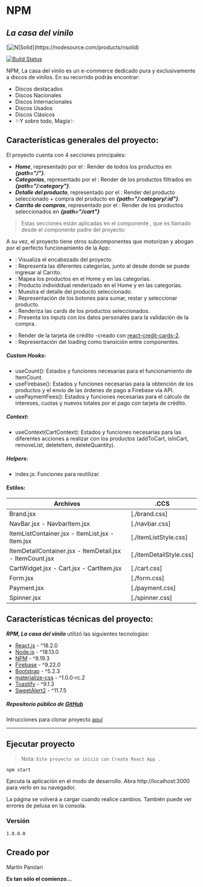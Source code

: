 # NPM
## _La casa del vinilo_

[![N|Solid](https://firebasestorage.googleapis.com/v0/b/npm-la-casa-del-vinilo.appspot.com/o/RPM.png?alt=media&token=c8478a24-e62e-4a70-9f71-7e5aeb59273e&_gl=1*qw5m5s*_ga*MTczMTk5NTc2MC4xNjg0OTcyNTUw*_ga_CW55HF8NVT*MTY4NTY3MjEwMS45LjEuMTY4NTY3Mjc1MC4wLjAuMA..)](https://nodesource.com/products/nsolid)

[![Build Status](https://travis-ci.org/joemccann/dillinger.svg?branch=master)](https://travis-ci.org/joemccann/dillinger)

NPM, La casa del vinilo es un e-commerce dedicado pura y exclusivamente a discos de vinilos. En su recorrido podrás encontrar:

- Discos destacados
- Discos Nacionales
- Discos Internacionales
- Discos Usados
- Discos Clásicos
- ✨Y sobre todo, Magia✨

## Características generales del proyecto:

El proyecto cuenta con 4 secciones principales: 
* ***Home***, representado por el ***<ItemListContainer />***: Render de todos los productos en ***{path="/"}***.
* ***Categorías***, representado por el ***<ItemListContainer />***: Render de los productos filtrados en ***{path="/:category"}***.
* ***Detalle del producto***, representado por el ***<ItemDetailContainer/>***: Render del producto seleccionado + compra del producto en ***{path="/:category/:id"}***.
* ***Carrito de compras***, representado por el ***<Cart />***: Render de los productos seleccionados en ***{path="/cart"}***

> Estas secciones están aplicadas en el 
> componente <Rutas />, que es llamado 
> desde el componente padre del proyecto: <App />


A su vez, el proyecto tiene otros subcomponentes que motorizan y abogan por el perfecto funcionamiento de la App:
* <Brand />: Visualiza el encabezado del proyecto.
* <Navbar />: Representa las diferentes categorías, junto al <CartWidge /> desde donde se puede ingresar al Carrito.
* <ItemList />: Mapea los productos en el Home y en las categorías.
* <Item />: Producto individidual renderizado en el Home y en las categorías.
* <ItemDetail />: Muestra el detalle del producto seleccionado.
* <ItemCount />: Representación de los botones para sumar, restar y seleccionar producto.
* <CartItem />: Renderiza las cards de los productos seleccionados.
* <Form />: Presenta los inputs con los datos personales para la validación de la compra.
* <Payment />: Render de la tarjeta de crédito -creado con [react-credit-cards-2](https://www.npmjs.com/package/react-credit-cards-2).
* <Spinner />: Representación del loading como transición entre componentes.

##### Custom Hooks: 
* useCount(): Estados y funciones necesarias para el funcionamiento de ItemCount.
* useFirebase(): Estados y funciones necesarias para la obtención de los productos y el envío de las órdenes de pago a Firebase vía API.
* usePaymentFees(): Estados y funciones necesarias para el cálculo de intereses, cuotas y nuevos totales por el pago con tarjeta de crédito.

##### Context: 
* useContext(CartContext): Estados y funciones necesarias para las diferentes acciones a realizar con los productos (addToCart, isInCart, removeList, deleteItem, deleteQuantity).

##### Helpers: 
* index.js: Funciones para reutilizar.

#### Estilos:
| Archivos | .CCS |
| ------ | ------ |
| Brand.jsx | [./brand.css] |
| NavBar.jsx - NavbarItem.jsx | [./navbar.css] |
| ItemListContainer.jsx - ItemList.jsx - Item.jsx | [./itemListStyle.css] |
| ItemDetailContainer.jsx - ItemDetail.jsx - ItemCount.jsx | [./itemDetailStyle.css] |
| CartWidget.jsx - Cart.jsx - CartItem.jsx | [./cart.css] |
| Form.jsx | [./form.css] |
| Payment.jsx | [./payment.css] |
| Spinner.jsx | [./spinner.css] |


## Características técnicas del proyecto:

_**RPM, La casa del vinilo**_ utilizó las siguientes tecnologías:

- [React.js](https://react.dev/) - ^18.2.0
- [Node.js](https://nodejs.org/es) - ^18.13.0
- [NPM](https://www.npmjs.com/) - ^8.19.3
- [Firebase](https://firebase.google.com/) - ^9.22.0
- [Bootstrap](https://getbootstrap.com/docs/5.0/getting-started/introduction/) - ^5.2.3
- [materialize-css](https://materializecss.com/) - ^1.0.0-rc.2
- [Toastify](https://fkhadra.github.io/react-toastify/introduction/) - ^9.1.3
- [SweetAlert2](https://sweetalert2.github.io/) - ^11.7.5

##### Repositorio público de [GitHub](https://github.com/mnparolari/RPM)
Intrucciones para clonar proyecto [aquí](https://docs.github.com/es/repositories/creating-and-managing-repositories/cloning-a-repository)

-------------------------

## Ejecutar proyecto
> Nota: `Este proyecto se inició con Create React App .`


```
npm start
```
Ejecuta la aplicación en el modo de desarrollo.
Abra http://localhost:3000 para verlo en su navegador.

La página se volverá a cargar cuando realice cambios.
También puede ver errores de pelusa en la consola.

### Versión

```sh
1.0.0.0
```

## Creado por 

Martín Parolari

**Es tan sólo el comienzo...**
